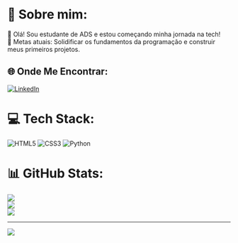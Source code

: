 # 💫 Sobre mim:
👋 Olá! Sou estudante de ADS e estou começando minha jornada na tech!<br>🎯 Metas atuais: Solidificar os fundamentos da programação e construir meus primeiros projetos.


## 🌐 Onde Me Encontrar:
[![LinkedIn](https://img.shields.io/badge/LinkedIn-%230077B5.svg?logo=linkedin&logoColor=white)](https://linkedin.com/in/https://www.linkedin.com/in/juliana-mayumi-5520b1229) 

# 💻 Tech Stack:
![HTML5](https://img.shields.io/badge/html5-%23E34F26.svg?style=for-the-badge&logo=html5&logoColor=white) ![CSS3](https://img.shields.io/badge/css3-%231572B6.svg?style=for-the-badge&logo=css3&logoColor=white) ![Python](https://img.shields.io/badge/python-3670A0?style=for-the-badge&logo=python&logoColor=ffdd54)
# 📊 GitHub Stats:
![](https://github-readme-stats.vercel.app/api?username=Mayumiiin&theme=tokyonight&hide_border=false&include_all_commits=false&count_private=false)<br/>
![](https://nirzak-streak-stats.vercel.app/?user=Mayumiiin&theme=tokyonight&hide_border=false)<br/>
![](https://github-readme-stats.vercel.app/api/top-langs/?username=Mayumiiin&theme=tokyonight&hide_border=false&include_all_commits=false&count_private=false&layout=compact)

---
[![](https://visitcount.itsvg.in/api?id=Mayumiiin&icon=0&color=0)](https://visitcount.itsvg.in)

<!-- Proudly created with GPRM ( https://gprm.itsvg.in ) -->
